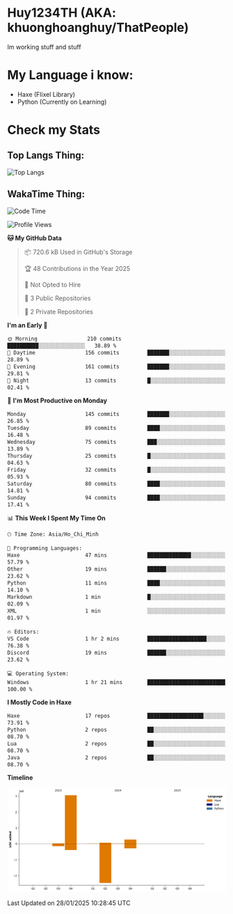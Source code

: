 # Huy1234TH (AKA: khuonghoanghuy/ThatPeople)
Im working stuff and stuff

# My Language i know:
- Haxe (Flixel Library)
- Python (Currently on Learning)

# Check my Stats
## Top Langs Thing:
![Top Langs](https://github-readme-stats.vercel.app/api/top-langs/?username=khuonghoanghuy&hide_progress=false)

## WakaTime Thing:
<!--START_SECTION:waka-->
![Code Time](http://img.shields.io/badge/Code%20Time-3%20hrs%2010%20mins-blue)

![Profile Views](http://img.shields.io/badge/Profile%20Views-77-blue)

**🐱 My GitHub Data** 

> 📦 720.6 kB Used in GitHub's Storage 
 > 
> 🏆 48 Contributions in the Year 2025
 > 
> 🚫 Not Opted to Hire
 > 
> 📜 3 Public Repositories 
 > 
> 🔑 2 Private Repositories 
 > 
**I'm an Early 🐤** 

```text
🌞 Morning                210 commits         ██████████░░░░░░░░░░░░░░░   38.89 % 
🌆 Daytime                156 commits         ███████░░░░░░░░░░░░░░░░░░   28.89 % 
🌃 Evening                161 commits         ███████░░░░░░░░░░░░░░░░░░   29.81 % 
🌙 Night                  13 commits          █░░░░░░░░░░░░░░░░░░░░░░░░   02.41 % 
```
📅 **I'm Most Productive on Monday** 

```text
Monday                   145 commits         ███████░░░░░░░░░░░░░░░░░░   26.85 % 
Tuesday                  89 commits          ████░░░░░░░░░░░░░░░░░░░░░   16.48 % 
Wednesday                75 commits          ███░░░░░░░░░░░░░░░░░░░░░░   13.89 % 
Thursday                 25 commits          █░░░░░░░░░░░░░░░░░░░░░░░░   04.63 % 
Friday                   32 commits          █░░░░░░░░░░░░░░░░░░░░░░░░   05.93 % 
Saturday                 80 commits          ████░░░░░░░░░░░░░░░░░░░░░   14.81 % 
Sunday                   94 commits          ████░░░░░░░░░░░░░░░░░░░░░   17.41 % 
```


📊 **This Week I Spent My Time On** 

```text
🕑︎ Time Zone: Asia/Ho_Chi_Minh

💬 Programming Languages: 
Haxe                     47 mins             ██████████████░░░░░░░░░░░   57.79 % 
Other                    19 mins             ██████░░░░░░░░░░░░░░░░░░░   23.62 % 
Python                   11 mins             ████░░░░░░░░░░░░░░░░░░░░░   14.10 % 
Markdown                 1 min               █░░░░░░░░░░░░░░░░░░░░░░░░   02.09 % 
XML                      1 min               ░░░░░░░░░░░░░░░░░░░░░░░░░   01.97 % 

🔥 Editors: 
VS Code                  1 hr 2 mins         ███████████████████░░░░░░   76.38 % 
Discord                  19 mins             ██████░░░░░░░░░░░░░░░░░░░   23.62 % 

💻 Operating System: 
Windows                  1 hr 21 mins        █████████████████████████   100.00 % 
```

**I Mostly Code in Haxe** 

```text
Haxe                     17 repos            ██████████████████░░░░░░░   73.91 % 
Python                   2 repos             ██░░░░░░░░░░░░░░░░░░░░░░░   08.70 % 
Lua                      2 repos             ██░░░░░░░░░░░░░░░░░░░░░░░   08.70 % 
Java                     2 repos             ██░░░░░░░░░░░░░░░░░░░░░░░   08.70 % 
```



**Timeline**

![Lines of Code chart](https://raw.githubusercontent.com/khuonghoanghuy/khuonghoanghuy/main/assets/bar_graph.png)


 Last Updated on 28/01/2025 10:28:45 UTC
<!--END_SECTION:waka-->

